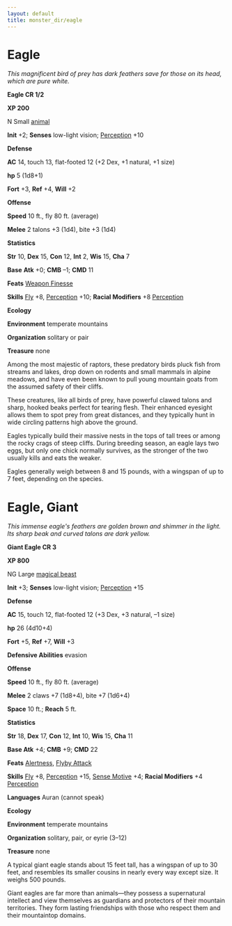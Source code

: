 ```yaml
---
layout: default
title: monster_dir/eagle
---
```

# Eagle

_This magnificent bird of prey has dark feathers save for those on its head, which are pure white._

**Eagle CR 1/2**

**XP 200**

N Small [animal](creatureTypes#_animal)

**Init** +2; **Senses** low-light vision; [Perception](../skill_dir/perception#_perception) +10

**Defense**

**AC** 14, touch 13, flat-footed 12 (+2 Dex, +1 natural, +1 size)

**hp** 5 (1d8+1)

**Fort** +3, **Ref** +4, **Will** +2

**Offense**

**Speed** 10 ft., fly 80 ft. (average)

**Melee** 2 talons +3 (1d4), bite +3 (1d4)

**Statistics**

**Str** 10, **Dex** 15, **Con** 12, **Int** 2, **Wis** 15, **Cha** 7

**Base**  **Atk** +0; **CMB** –1; **CMD** 11

**Feats** [Weapon Finesse](../feats#_weapon-finesse)

**Skills** [Fly](../skill_dir/fly#_fly) +8, [Perception](../skill_dir/perception#_perception) +10; **Racial Modifiers** +8 [Perception](../skill_dir/perception#_perception)

**Ecology**

**Environment** temperate mountains

**Organization** solitary or pair

**Treasure** none

Among the most majestic of raptors, these predatory birds pluck fish from streams and lakes, drop down on rodents and small mammals in alpine meadows, and have even been known to pull young mountain goats from the assumed safety of their cliffs.

These creatures, like all birds of prey, have powerful clawed talons and sharp, hooked beaks perfect for tearing flesh. Their enhanced eyesight allows them to spot prey from great distances, and they typically hunt in wide circling patterns high above the ground.

Eagles typically build their massive nests in the tops of tall trees or among the rocky crags of steep cliffs. During breeding season, an eagle lays two eggs, but only one chick normally survives, as the stronger of the two usually kills and eats the weaker.

Eagles generally weigh between 8 and 15 pounds, with a wingspan of up to 7 feet, depending on the species.

# Eagle, Giant

_This immense eagle's feathers are golden brown and shimmer in the light. Its sharp beak and curved talons are dark yellow._

**Giant Eagle CR 3**

**XP 800**

NG Large [magical beast](creatureTypes#_magical-beast)

**Init** +3; **Senses** low-light vision; [Perception](../skill_dir/perception#_perception) +15

**Defense**

**AC** 15, touch 12, flat-footed 12 (+3 Dex, +3 natural, –1 size)

**hp** 26 (4d10+4)

**Fort** +5, **Ref** +7, **Will** +3

**Defensive Abilities** evasion

**Offense**

**Speed** 10 ft., fly 80 ft. (average)

**Melee** 2 claws +7 (1d8+4), bite +7 (1d6+4)

**Space** 10 ft.; **Reach** 5 ft.

**Statistics**

**Str** 18, **Dex** 17, **Con** 12, **Int** 10, **Wis** 15, **Cha** 11

**Base Atk** +4; **CMB** +9; **CMD** 22

**Feats** [Alertness](../feats#_alertness), [Flyby Attack](monsterFeats#_flyby-attack)

**Skills** [Fly](../skill_dir/fly#_fly) +8, [Perception](../skill_dir/perception#_perception) +15, [Sense Motive](../skill_dir/senseMotive#_sense-motive) +4; **Racial Modifiers** +4 [Perception](../skill_dir/perception#_perception)

**Languages** Auran (cannot speak)

**Ecology**

**Environment** temperate mountains

**Organization** solitary, pair, or eyrie (3–12)

**Treasure** none

A typical giant eagle stands about 15 feet tall, has a wingspan of up to 30 feet, and resembles its smaller cousins in nearly every way except size. It weighs 500 pounds.

Giant eagles are far more than animals—they possess a supernatural intellect and view themselves as guardians and protectors of their mountain territories. They form lasting friendships with those who respect them and their mountaintop domains.

